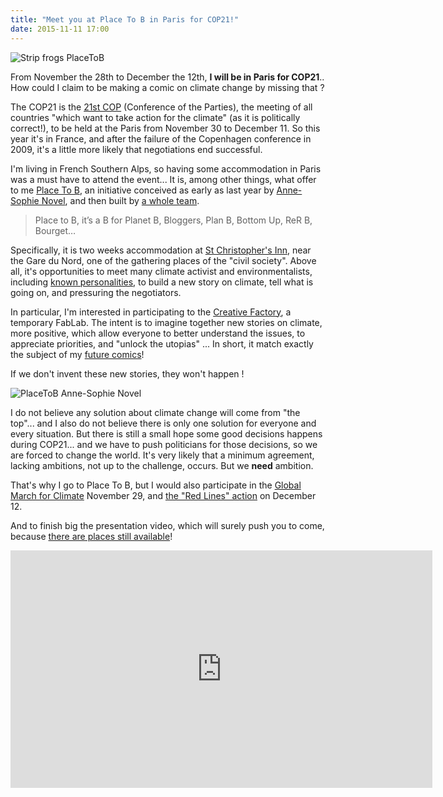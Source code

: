 ```yaml
---
title: "Meet you at Place To B in Paris for COP21!"
date: 2015-11-11 17:00
---
```


![Strip frogs PlaceToB](/img/blog/strip-placetob-frogs-web.png)

From November the 28th to December the 12th, **I will be in Paris for COP21**.. How could I claim to be making a comic on climate change by missing that ?

The COP21 is the [21st COP](http://www.cop21.gouv.fr/en/) (Conference of the Parties), the meeting of all countries "which want to take action for the climate" (as it is politically correct!), to be held at the Paris from November 30 to December 11. So this year it's in France, and after the failure of the Copenhagen conference in 2009, it's a little more likely that negotiations end successful.

I'm living in French Southern Alps, so having some accommodation in Paris was a must have to attend the event... It is, among other things, what offer to me [Place To B](http://www.placetob.org), an initiative conceived as early as last year by [Anne-Sophie Novel](http://www.demoinsenmieux.com/), and then built by [a whole team](http://www.placetob.org/team/).

>  Place to B, it’s a B for Planet B, Bloggers, Plan B, Bottom Up, ReR B, Bourget…

Specifically, it is two weeks accommodation at [St Christopher's Inn](https://www.st-christophers.co.uk/paris-hostels/gare-du-nord), near the Gare du Nord, one of the gathering places of the "civil society". Above all, it's opportunities to meet many climate activist  and environmentalists, including [known personalities](https://en.wikipedia.org/wiki/Vandana_Shiva), to build a new story on climate, tell what is going on, and pressuring the negotiators.

In particular, I'm interested in participating to the [Creative Factory](http://www.placetob.org/home/the-creative-factory/), a temporary FabLab. The intent is to imagine together new stories on climate, more positive, which allow everyone to better understand the issues, to appreciate priorities, and "unlock the utopias" ... In short, it match exactly the subject of my [future comics](../blog/comic-project)!

If we don't invent these new stories, they won't happen !

![PlaceToB Anne-Sophie Novel](/img/blog/asnovel1.jpg)

I do not believe any solution about climate change will come from "the top"... and I also do not believe there is only one solution for everyone and every situation. But there is still a small hope some good decisions happens during COP21... and we have to push politicians for those decisions, so we are forced to change the world. It's very likely that a minimum agreement, lacking ambitions, not up to the challenge, occurs. But we **need** ambition.

That's why I go to Place To B, but I would also participate in the [Global March for Climate](http://coalitionclimat21.org/en/global-march-climate) November 29, and [the "Red Lines" action](http://coalitionclimat21.org/en/join-largest-mass-action-climate-justice-ever) on December 12.

And to finish big the presentation video, which will surely push you to come, because [there are places still available](http://www.placetob.org/apply/)!
<iframe width="675" height="380" src="https://www.youtube.com/embed/EzNYRb-p7v4?feature=oembed" frameborder="0" allowfullscreen></iframe>
